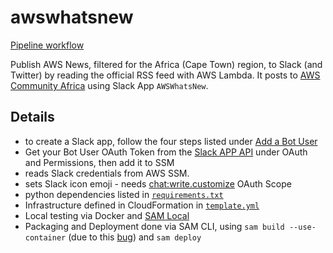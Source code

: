 # awswhatsnew

[Pipeline workflow](https://github.com/jojo786/awswhatsnew/actions/workflows/pipeline.yaml/badge.svg)


Publish AWS News, filtered for the Africa (Cape Town) region, to Slack (and Twitter) by reading the official RSS feed with AWS Lambda. 
It posts to [AWS Community Africa](https://awscommunityafrica.slack.com/) using Slack App `AWSWhatsNew`.

## Details

- to create a Slack app, follow the four steps listed under [Add a Bot User](https://slack.com/help/articles/115005265703-Create-a-bot-for-your-workspace)
- Get your Bot User OAuth Token from the [Slack APP API](https://api.slack.com/apps/) under OAuth and Permissions, then add it to SSM 
- reads Slack credentials from AWS SSM.
- sets Slack icon emoji - needs [chat:write.customize](https://api.slack.com/scopes/chat:write.customize) OAuth Scope
- python dependencies listed in [`requirements.txt`](requirements.txt)
- Infrastructure defined in CloudFormation in [`template.yml`](template.yml)
- Local testing via Docker and [SAM Local](http://docs.aws.amazon.com/lambda/latest/dg/test-sam-local.html#sam-cli-simple-app)
- Packaging and Deployment done via SAM CLI, using `sam build --use-container` (due to this [bug](https://github.com/aws/aws-sam-cli/issues/2291)) and `sam deploy`
